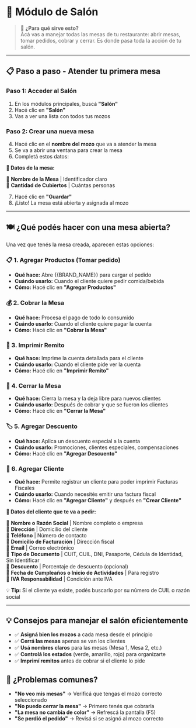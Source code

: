 # 🏪 Módulo de Salón
<div id="salon"></div>

> 🎯 **¿Para qué sirve esto?**  
> Acá vas a manejar todas las mesas de tu restaurante: abrir mesas, tomar pedidos, cobrar y cerrar. Es donde pasa toda la acción de tu salón.

---

## 📋 **Paso a paso - Atender tu primera mesa**

### **Paso 1: Acceder al Salón**
1. En los módulos principales, buscá **"Salón"**
2. Hacé clic en **"Salón"**
3. Vas a ver una lista con todos tus mozos

### **Paso 2: Crear una nueva mesa**
4. Hacé clic en el **nombre del mozo** que va a atender la mesa
5. Se va a abrir una ventana para crear la mesa
6. Completá estos datos:

**📝 Datos de la mesa:**

🔹 **Nombre de la Mesa** | Identificador claro  
🔹 **Cantidad de Cubiertos** | Cuántas personas

7. Hacé clic en **"Guardar"**
8. ¡Listo! La mesa está abierta y asignada al mozo

---

## 🍽️ **¿Qué podés hacer con una mesa abierta?**

Una vez que tenés la mesa creada, aparecen estas opciones:

### **📋 1. Agregar Productos (Tomar pedido)**
- **Qué hace:** Abre {{BRAND_NAME}} para cargar el pedido
- **Cuándo usarlo:** Cuando el cliente quiere pedir comida/bebida
- **Cómo:** Hacé clic en **"Agregar Productos"**

### **💰 2. Cobrar la Mesa**
- **Qué hace:** Procesa el pago de todo lo consumido
- **Cuándo usarlo:** Cuando el cliente quiere pagar la cuenta
- **Cómo:** Hacé clic en **"Cobrar la Mesa"**

### **🧾 3. Imprimir Remito**
- **Qué hace:** Imprime la cuenta detallada para el cliente
- **Cuándo usarlo:** Cuando el cliente pide ver la cuenta
- **Cómo:** Hacé clic en **"Imprimir Remito"**

### **🚪 4. Cerrar la Mesa**
- **Qué hace:** Cierra la mesa y la deja libre para nuevos clientes
- **Cuándo usarlo:** Después de cobrar y que se fueron los clientes
- **Cómo:** Hacé clic en **"Cerrar la Mesa"**

### **🏷️ 5. Agregar Descuento**
- **Qué hace:** Aplica un descuento especial a la cuenta
- **Cuándo usarlo:** Promociones, clientes especiales, compensaciones
- **Cómo:** Hacé clic en **"Agregar Descuento"**

### **👤 6. Agregar Cliente**
- **Qué hace:** Permite registrar un cliente para poder imprimir Facturas Fiscales
- **Cuándo usarlo:** Cuando necesités emitir una factura fiscal
- **Cómo:** Hacé clic en **"Agregar Cliente"** y después en **"Crear Cliente"**

**📝 Datos del cliente que te va a pedir:**

🔹 **Nombre o Razón Social** | Nombre completo o empresa  
🔹 **Dirección** | Domicilio del cliente  
🔹 **Teléfono** | Número de contacto  
🔹 **Domicilio de Facturación** | Dirección fiscal  
🔹 **Email** | Correo electrónico  
🔹 **Tipo de Documento** | CUIT, CUIL, DNI, Pasaporte, Cédula de Identidad, Sin Identificar  
🔹 **Descuento** | Porcentaje de descuento (opcional)  
🔹 **Fecha de Cumpleaños o Inicio de Actividades** | Para registro  
🔹 **IVA Responsabilidad** | Condición ante IVA

💡 **Tip:** Si el cliente ya existe, podés buscarlo por su número de CUIL o razón social

---

## 💡 **Consejos para manejar el salón eficientemente**
- ✅ **Asigná bien los mozos** a cada mesa desde el principio
- ✅ **Cerrá las mesas** apenas se van los clientes
- ✅ **Usá nombres claros** para las mesas (Mesa 1, Mesa 2, etc.)
- ✅ **Controlá los estados** (verde, amarillo, rojo) para organizarte
- ✅ **Imprimí remitos** antes de cobrar si el cliente lo pide

## 🚨 **¿Problemas comunes?**
- **"No veo mis mesas"** → Verificá que tengas el mozo correcto seleccionado
- **"No puedo cerrar la mesa"** → Primero tenés que cobrarla
- **"La mesa no cambia de color"** → Refrescá la pantalla (F5)
- **"Se perdió el pedido"** → Revisá si se asignó al mozo correcto
